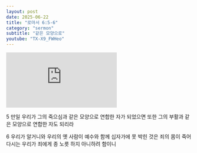 ```yaml
---
layout: post
date: 2025-06-22
title: "로마서 6:5-6"
category: "sermon"
subtitle: "같은 모양으로"
youtube: "TX-X9_FWHeo"
---
```


<div class="youtube margin-large">
    <iframe src="https://www.youtube.com/embed/TX-X9_FWHeo" title="YouTube video player" frameborder="0" allow="accelerometer; autoplay; clipboard-write; encrypted-media; gyroscope; picture-in-picture; web-share" allowfullscreen></iframe>
</div>

5 만일 우리가 그의 죽으심과 같은 모양으로 연합한 자가 되었으면 또한 그의 부활과 같은 모양으로 연합한 자도 되리라

6 우리가 알거니와 우리의 옛 사람이 예수와 함께 십자가에 못 박힌 것은 죄의 몸이 죽어 다시는 우리가 죄에게 종 노릇 하지 아니하려 함이니

